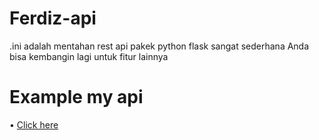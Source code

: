 #  Ferdiz-api
.ini adalah mentahan rest api pakek python flask sangat sederhana 
Anda bisa kembangin lagi untuk fitur lainnya

# Example my api
• [Click here](https://ferdizstar-api.herokuapp.com/)
